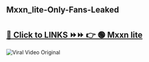 
 ## Mxxn_lite-Only-Fans-Leaked

# <h2><a href="https://clipsfans.com/Mxxn_lite&ref=git">🔗 Click to LINKS ⏩⏩ 👉 🟢 Mxxn lite </a></h2>

<a href="https://clipsfans.com/Mxxn_lite&ref=git" rel="nofollow" data-target="animated-image.originalLink"><img src="https://i.ibb.co.com/xMMVF88/686577567.gif" alt="Viral Video Original" style="max-width: 100%; display: inline-block;" data-target="animated-image.originalImage"></a>
